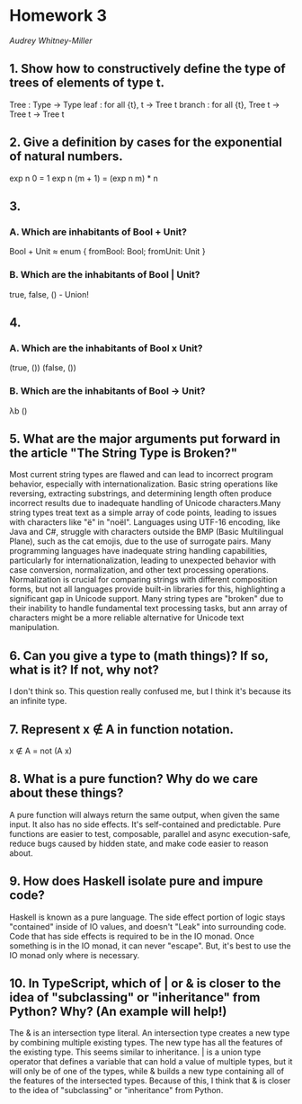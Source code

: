 # Homework 3
*Audrey Whitney-Miller*

## 1. Show how to constructively define the type of trees of elements of type t.
Tree : Type -> Type
leaf : for all {t}, t -> Tree t
branch : for all {t}, Tree t -> Tree t -> Tree t

## 2. Give a definition by cases for the exponential of natural numbers.
exp n 0        = 1
exp n (m + 1)  = (exp n m) * n

## 3.
### A. Which are inhabitants of Bool + Unit? 
Bool + Unit  ≈  enum { fromBool: Bool; fromUnit: Unit }


### B. Which are the inhabitants of Bool | Unit?
true, false, () - Union!

## 4. 
### A. Which are the inhabitants of Bool x Unit?
(true, ())
(false, ())
### B. Which are the inhabitants of Bool -> Unit?
λb ()

## 5. What are the major arguments put forward in the article "The String Type is Broken?"
Most current string types are flawed and can lead to incorrect program behavior, especially with internationalization.
Basic string operations like reversing, extracting substrings, and determining length often produce incorrect results due to inadequate handling of Unicode characters.Many string types treat text as a simple array of code points, leading to issues with characters like "ë" in "noël".
Languages using UTF-16 encoding, like Java and C#, struggle with characters outside the BMP (Basic Multilingual Plane), such as the cat emojis, due to the use of surrogate pairs.
Many programming languages have inadequate string handling capabilities, particularly for internationalization, leading to unexpected behavior with case conversion, normalization, and other text processing operations. Normalization is crucial for comparing strings with different composition forms, but not all languages provide built-in libraries for this, highlighting a significant gap in Unicode support.
Many string types are "broken" due to their inability to handle fundamental text processing tasks, but ann array of characters might be a more reliable alternative for Unicode text manipulation.


## 6. Can you give a type to (math things)? If so, what is it? If not, why not?
I don't think so. This question really confused me, but I think it's because its an infinite type.

## 7. Represent x ∉ A in function notation.
x ∉ A  =  not (A x)


## 8. What is a pure function? Why do we care about these things?
A pure function will always return the same output, when given the same input. It also has no side effects. It's self-contained and predictable. Pure functions are easier to test, composable, parallel and async execution-safe, reduce bugs caused by hidden state, and make code easier to reason about.

## 9. How does Haskell isolate pure and impure code?
Haskell is known as a pure language. The side effect portion of logic stays "contained" inside of IO values, and doesn't "Leak" into surrounding code. Code that has side effects is required to be in the IO monad. Once something is in the IO monad, it can never "escape". But, it's best to use the IO monad only where is necessary.


## 10. In TypeScript, which of | or & is closer to the idea of "subclassing" or "inheritance" from Python? Why? (An example will help!)
The & is an intersection type literal. An intersection type creates a new type by combining multiple existing types. The new type has all the features of the existing type. This seems similar to inheritance.
 | is a union type operator that defines a variable that can hold a value of multiple types, but it will only be of one of the types, while & builds a new type containing all of the features of the intersected types. Because of this, I think that & is closer to the idea of "subclassing" or "inheritance" from Python.